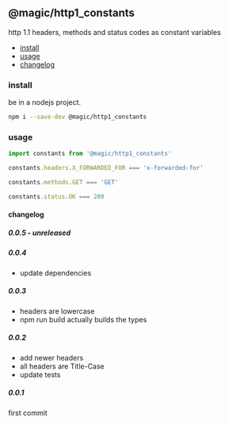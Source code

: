 ## @magic/http1_constants

http 1.1 headers, methods and status codes as constant variables

- [install](#install)
- [usage](#usage)
- [changelog](#changelog)

### <a name="install"></a>install

be in a nodejs project.

```bash
npm i --save-dev @magic/http1_constants
```

### <a name="usage"></a>usage

```javascript
import constants from '@magic/http1_constants'

constants.headers.X_FORWARDED_FOR === 'x-forwarded-for'

constants.methods.GET === 'GET'

constants.status.OK === 200
```

#### <a name="changelog"></a>changelog

##### 0.0.5 - unreleased

##### 0.0.4

- update dependencies

##### 0.0.3 

- headers are lowercase
- npm run build actually builds the types

##### 0.0.2

- add newer headers
- all headers are Title-Case
- update tests

##### 0.0.1

first commit
